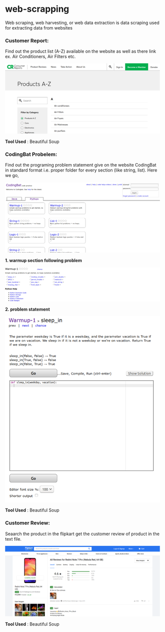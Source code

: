 # web-scrapping

Web scraping, web harvesting, or web data extraction is data scraping used for extracting data from websites

### Customer Report:

Find out the product list (A-Z) available on the website as well as there link ex. Air Conditioners, Air Filters etc.

![alt text](ConsumerReports.png)

**Tool Used** : Beautiful Soup

### CodingBat Probelem:

Find out the programing problem statement give on the website CodingBat in standard format i.e. proper folder for every section (like string, list). Here we go, 

![alt text](CodingBatPython.png)



**1. warmup section following problem**

![alt text](CodingBatPythonWarmup-1.png)

**2. problem statement**

![alt text](CodingBatPythonWarmup-1sleep_in.png)

**Tool Used** : Beautiful Soup

### Customer Review:
 
Seaarch the product in the flipkart get the customer review of product in the text file. 

![alt text](customer_review.png)

**Tool Used** : Beautiful Soup


